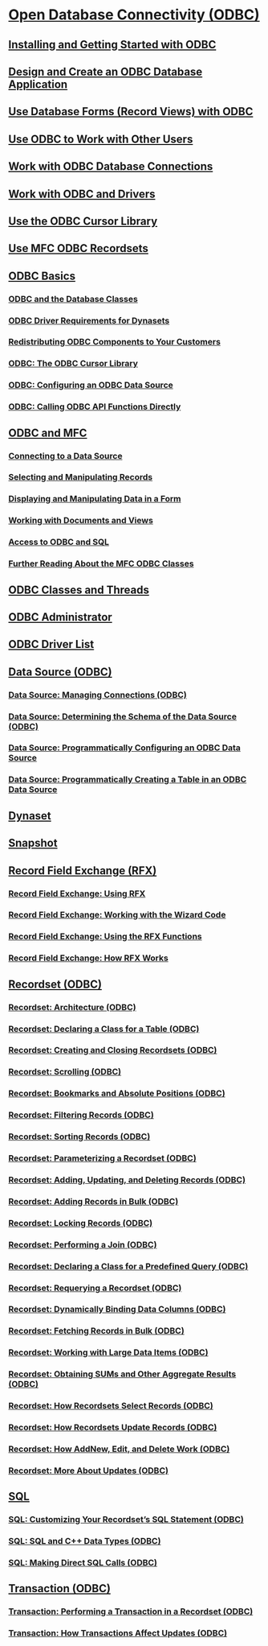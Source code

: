 # [Open Database Connectivity (ODBC)](open-database-connectivity-odbc.md)
## [Installing and Getting Started with ODBC](installing-and-getting-started-with-odbc.md)
## [Design and Create an ODBC Database Application](design-and-create-an-odbc-database-application.md)
## [Use Database Forms (Record Views) with ODBC](use-database-forms-record-views-with-odbc.md)
## [Use ODBC to Work with Other Users](use-odbc-to-work-with-other-users.md)
## [Work with ODBC Database Connections](work-with-odbc-database-connections.md)
## [Work with ODBC and Drivers](work-with-odbc-and-drivers.md)
## [Use the ODBC Cursor Library](use-the-odbc-cursor-library.md)
## [Use MFC ODBC Recordsets](use-mfc-odbc-recordsets.md)
## [ODBC Basics](odbc-basics.md)
### [ODBC and the Database Classes](odbc-and-the-database-classes.md)
### [ODBC Driver Requirements for Dynasets](odbc-driver-requirements-for-dynasets.md)
### [Redistributing ODBC Components to Your Customers](redistributing-odbc-components-to-your-customers.md)
### [ODBC: The ODBC Cursor Library](odbc-the-odbc-cursor-library.md)
### [ODBC: Configuring an ODBC Data Source](odbc-configuring-an-odbc-data-source.md)
### [ODBC: Calling ODBC API Functions Directly](odbc-calling-odbc-api-functions-directly.md)
## [ODBC and MFC](odbc-and-mfc.md)
### [Connecting to a Data Source](connecting-to-a-data-source.md)
### [Selecting and Manipulating Records](selecting-and-manipulating-records.md)
### [Displaying and Manipulating Data in a Form](displaying-and-manipulating-data-in-a-form.md)
### [Working with Documents and Views](working-with-documents-and-views.md)
### [Access to ODBC and SQL](access-to-odbc-and-sql.md)
### [Further Reading About the MFC ODBC Classes](further-reading-about-the-mfc-odbc-classes.md)
## [ODBC Classes and Threads](odbc-classes-and-threads.md)
## [ODBC Administrator](odbc-administrator.md)
## [ODBC Driver List](odbc-driver-list.md)
## [Data Source (ODBC)](data-source-odbc.md)
### [Data Source: Managing Connections (ODBC)](data-source-managing-connections-odbc.md)
### [Data Source: Determining the Schema of the Data Source (ODBC)](data-source-determining-the-schema-of-the-data-source-odbc.md)
### [Data Source: Programmatically Configuring an ODBC Data Source](data-source-programmatically-configuring-an-odbc-data-source.md)
### [Data Source: Programmatically Creating a Table in an ODBC Data Source](data-source-programmatically-creating-a-table-in-an-odbc-data-source.md)
## [Dynaset](dynaset.md)
## [Snapshot](snapshot.md)
## [Record Field Exchange (RFX)](record-field-exchange-rfx.md)
### [Record Field Exchange: Using RFX](record-field-exchange-using-rfx.md)
### [Record Field Exchange: Working with the Wizard Code](record-field-exchange-working-with-the-wizard-code.md)
### [Record Field Exchange: Using the RFX Functions](record-field-exchange-using-the-rfx-functions.md)
### [Record Field Exchange: How RFX Works](record-field-exchange-how-rfx-works.md)
## [Recordset (ODBC)](recordset-odbc.md)
### [Recordset: Architecture (ODBC)](recordset-architecture-odbc.md)
### [Recordset: Declaring a Class for a Table (ODBC)](recordset-declaring-a-class-for-a-table-odbc.md)
### [Recordset: Creating and Closing Recordsets (ODBC)](recordset-creating-and-closing-recordsets-odbc.md)
### [Recordset: Scrolling (ODBC)](recordset-scrolling-odbc.md)
### [Recordset: Bookmarks and Absolute Positions (ODBC)](recordset-bookmarks-and-absolute-positions-odbc.md)
### [Recordset: Filtering Records (ODBC)](recordset-filtering-records-odbc.md)
### [Recordset: Sorting Records (ODBC)](recordset-sorting-records-odbc.md)
### [Recordset: Parameterizing a Recordset (ODBC)](recordset-parameterizing-a-recordset-odbc.md)
### [Recordset: Adding, Updating, and Deleting Records (ODBC)](recordset-adding-updating-and-deleting-records-odbc.md)
### [Recordset: Adding Records in Bulk (ODBC)](recordset-adding-records-in-bulk-odbc.md)
### [Recordset: Locking Records (ODBC)](recordset-locking-records-odbc.md)
### [Recordset: Performing a Join (ODBC)](recordset-performing-a-join-odbc.md)
### [Recordset: Declaring a Class for a Predefined Query (ODBC)](recordset-declaring-a-class-for-a-predefined-query-odbc.md)
### [Recordset: Requerying a Recordset (ODBC)](recordset-requerying-a-recordset-odbc.md)
### [Recordset: Dynamically Binding Data Columns (ODBC)](recordset-dynamically-binding-data-columns-odbc.md)
### [Recordset: Fetching Records in Bulk (ODBC)](recordset-fetching-records-in-bulk-odbc.md)
### [Recordset: Working with Large Data Items (ODBC)](recordset-working-with-large-data-items-odbc.md)
### [Recordset: Obtaining SUMs and Other Aggregate Results (ODBC)](recordset-obtaining-sums-and-other-aggregate-results-odbc.md)
### [Recordset: How Recordsets Select Records (ODBC)](recordset-how-recordsets-select-records-odbc.md)
### [Recordset: How Recordsets Update Records (ODBC)](recordset-how-recordsets-update-records-odbc.md)
### [Recordset: How AddNew, Edit, and Delete Work (ODBC)](recordset-how-addnew-edit-and-delete-work-odbc.md)
### [Recordset: More About Updates (ODBC)](recordset-more-about-updates-odbc.md)
## [SQL](sql.md)
### [SQL: Customizing Your Recordset’s SQL Statement (ODBC)](sql-customizing-your-recordsets-sql-statement-odbc.md)
### [SQL: SQL and C++ Data Types (ODBC)](sql-sql-and-cpp-data-types-odbc.md)
### [SQL: Making Direct SQL Calls (ODBC)](sql-making-direct-sql-calls-odbc.md)
## [Transaction (ODBC)](transaction-odbc.md)
### [Transaction: Performing a Transaction in a Recordset (ODBC)](transaction-performing-a-transaction-in-a-recordset-odbc.md)
### [Transaction: How Transactions Affect Updates (ODBC)](transaction-how-transactions-affect-updates-odbc.md)


<!--HONumber=Jan17_HO1-->


